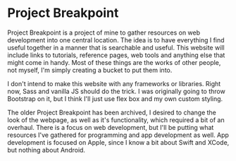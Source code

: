 # Project Breakpoint

Project Breakpoint is a project of mine to gather resources on web development into one central location.  The idea is to have everything I find useful together in a manner that is searchable and useful.  This website will include links to tutorials, reference pages, web tools and anything else that might come in handy.  Most of these things are the works of other people, not myself, I'm simply creating a bucket to put them into.

I don't intend to make this website with any frameworks or libraries.  Right now, Sass and vanilla JS should do the trick.  I was originally going to throw Bootstrap on it, but I think I'll just use flex box and my own custom styling.

The older Project Breakpoint has been archived, I desired to change the look of the webpage, as well as it's functionality, which required a bit of an overhaul.  There is a focus on web development, but I'll be putting what resources I've gathered for programming and app development as well.  App development is focused on Apple, since I know a bit about Swift and XCode, but nothing about Android.
